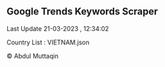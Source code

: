 

## Google Trends Keywords Scraper 
 
Last Update 21-03-2023 , 12:34:02

Country List :
VIETNAM.json



© Abdul Muttaqin 
